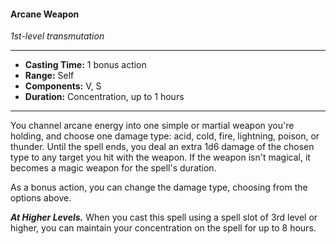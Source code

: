 #### Arcane Weapon
*1st-level transmutation*
___
- **Casting Time:** 1 bonus action
- **Range:** Self
- **Components:** V, S
- **Duration:** Concentration, up to 1 hours
___
You channel arcane energy into one simple or martial weapon you're holding, and choose one damage type: acid, cold, fire, lightning, poison, or thunder. Until the spell ends, you deal an extra 1d6 damage of the chosen type to any target you hit with the weapon. If the weapon isn't magical, it becomes a magic weapon for the spell's duration.

As a bonus action, you can change the damage type, choosing from the options above.

***At Higher Levels.*** When you cast this spell using a spell slot of 3rd level or higher, you can maintain your concentration on the spell for up to 8 hours.